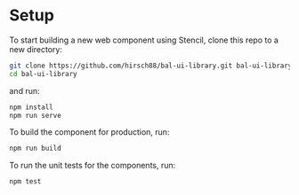 # Setup

To start building a new web component using Stencil, clone this repo to a new directory:

```bash
git clone https://github.com/hirsch88/bal-ui-library.git bal-ui-library
cd bal-ui-library
```

and run:

```bash
npm install
npm run serve
```

To build the component for production, run:

```bash
npm run build
```

To run the unit tests for the components, run:

```bash
npm test
```
